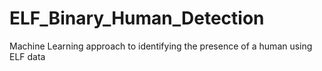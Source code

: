 # ELF_Binary_Human_Detection
Machine Learning approach to identifying the presence of a human using ELF data
